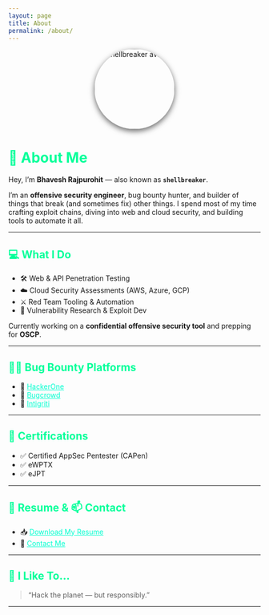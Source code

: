 ```yaml
---
layout: page
title: About
permalink: /about/
---
```


<div style="text-align: center;">
  <img src="{{ site.baseurl }}/assets/img/avatar.png" alt="shellbreaker avatar" style="border-radius: 50%; width: 160px; box-shadow: 0 4px 12px rgba(0,0,0,0.6);" />
</div>

# 👋 About Me

Hey, I’m **Bhavesh Rajpurohit** — also known as **`shellbreaker`**.

I’m an **offensive security engineer**, bug bounty hunter, and builder of things that break (and sometimes fix) other things. I spend most of my time crafting exploit chains, diving into web and cloud security, and building tools to automate it all.

---

## 💻 What I Do

- 🛠️ Web & API Penetration Testing  
- ☁️ Cloud Security Assessments (AWS, Azure, GCP)  
- ⚔️ Red Team Tooling & Automation  
- 👾 Vulnerability Research & Exploit Dev  

Currently working on a **confidential offensive security tool** and prepping for **OSCP**.

---

## 🏴‍☠️ Bug Bounty Platforms

- 🔗 [HackerOne](https://hackerone.com/shellbreaker)  
- 🔗 [Bugcrowd](https://bugcrowd.com/shellbreaker)  
- 🔗 [Intigriti](https://app.intigriti.com/profile/shellbreaker)  

---

## 🎯 Certifications

- ✅ Certified AppSec Pentester (CAPen)  
- ✅ eWPTX  
- ✅ eJPT  

---

## 📄 Resume & 📫 Contact

- 📥 [Download My Resume](https://bhaveshraj336.github.io/assets/Bhavesh_Rajpurohit__9860159336.pdf)
- 📧 [Contact Me](mailto:bhaveshrajpurohit336@gmail.com)

---

## 🧠 I Like To...

> “Hack the planet — but responsibly.”

---

<style>
  h1, h2, h3 {
    color: #00ff99;
  }
  a {
    color: #00ffd0;
  }
</style>

